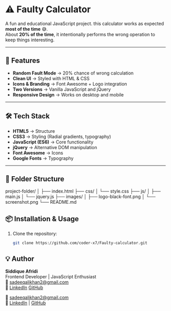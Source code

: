 # ⚠️ Faulty Calculator

A fun and educational JavaScript project. this calculator works as expected **most of the time** 😅.  
About **20% of the time**, it intentionally performs the wrong operation to keep things interesting.

---

## 🚀 Features
- **Random Fault Mode** → 20% chance of wrong calculation
- **Clean UI** → Styled with HTML & CSS
- **Icons & Branding** → Font Awesome + Logo integration
- **Two Versions** → Vanilla JavaScript and jQuery
- **Responsive Design** → Works on desktop and mobile

---

## 🛠️ Tech Stack
- **HTML5** → Structure
- **CSS3** → Styling (Radial gradients, typography)
- **JavaScript (ES6)** → Core functionality
- **jQuery** → Alternative DOM manipulation
- **Font Awesome** → Icons
- **Google Fonts** → Typography

---

## 📂 Folder Structure
project-folder/
│
├── index.html 
├── css/
│ └── style.css
├── js/
│ ├── main.js
│ └── jquery.js 
├── images/
│ ├── logo-black-font.png 
│ └── screenshot.png 
└── README.md


## 📦 Installation & Usage
1. Clone the repository:
   ```bash
   git clone https://github.com/coder-x7/Faulty-calculator.git

## 💡 Author
**Siddique Afridi**  
Frontend Developer | JavaScript Enthusiast  
📧 sadeeqalikhan2@gmail.com  
🔗 [LinkedIn](https://www.linkedin.com/in/siddique-afridi-6369b0300?utm_source=share&utm_campaign=share_via&utm_content=profile&utm_medium=ios_app) 
    [GitHub](https://github.com/coder-x7)

📧 sadeeqalikhan2@gmail.com  
🔗 [LinkedIn](https://www.linkedin.com/in/your-profile) | [GitHub](https://github.com/yourusername)
